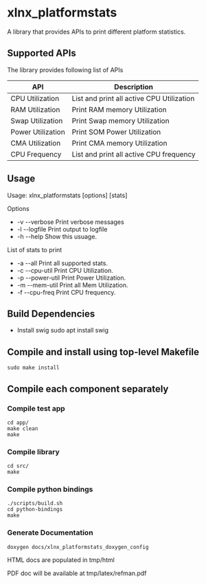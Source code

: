 # xlnx_platformstats

A library that provides APIs to print different platform statistics.

## Supported APIs

The library provides following list of APIs

| API     		| Description         				|
|-----------------	|------------------------------------		|
| CPU Utilization     	| List and print all active CPU Utilization 	|
| RAM Utilization 	| Print RAM memory Utilization 		      	|
| Swap Utilization 	| Print Swap memory Utilization		      	|
| Power Utilization 	| Print SOM Power Utilization 		      	|
| CMA Utilization 	| Print CMA memory Utilization 		      	|
| CPU Frequency 	| List and print all active CPU frequency      	|

## Usage
Usage: xlnx_platformstats [options] [stats]

 Options
*    -v --verbose	Print verbose messages
*    -l --logfile	Print output to logfile
*    -h --help		Show this usuage.

 List of stats to print
*    -a --all		Print all supported stats.
*    -c --cpu-util	Print CPU Utilization.
*    -p --power-util	Print Power Utilization.
*    -m --mem-util	Print all Mem Utilization.
*    -f --cpu-freq	Print CPU frequency.

## Build Dependencies
- Install swig
	sudo apt install swig

## Compile and install using top-level Makefile
	sudo make install

## Compile each component separately
### Compile test app
	cd app/
	make clean
	make
### Compile library
	cd src/
	make
### Compile python bindings
	./scripts/build.sh
	cd python-bindings
	make
### Generate Documentation
	doxygen docs/xlnx_platformstats_doxygen_config
HTML docs are populated in tmp/html

PDF doc will be available at tmp/latex/refman.pdf
